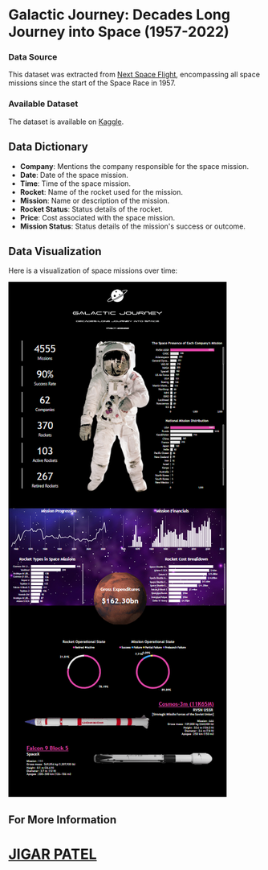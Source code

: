 # Galactic Journey: Decades Long Journey into Space (1957-2022)

### Data Source
This dataset was extracted from [Next Space Flight](https://nextspaceflight.com/launches/past/?page=1), encompassing all space missions since the start of the Space Race in 1957.

### Available Dataset
The dataset is available on [Kaggle](https://www.kaggle.com/datasets/agirlcoding/all-space-missions-from-1957).

## Data Dictionary

- **Company**: Mentions the company responsible for the space mission.
- **Date**: Date of the space mission.
- **Time**: Time of the space mission.
- **Rocket**: Name of the rocket used for the mission.
- **Mission**: Name or description of the mission.
- **Rocket Status**: Status details of the rocket.
- **Price**: Cost associated with the space mission.
- **Mission Status**: Status details of the mission's success or outcome.

## Data Visualization

Here is a visualization of space missions over time:

![Space Missions](Assets/Space_Missions_(1957-2022).png)

## For More Information
# [JIGAR PATEL](https://www.linkedin.com/in/jigar-patel-a4157821b/)



